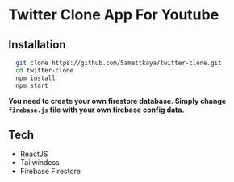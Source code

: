 # Twitter Clone App For Youtube



## Installation

```bash
  git clone https://github.com/Samettkaya/twitter-clone.git
  cd twitter-clone
  npm install
  npm start
```

**You need to create your own firestore database. Simply change `firebase.js` file with your own firebase config data.**

## Tech

- ReactJS
- Tailwindcss
- Firebase Firestore
